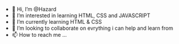 - 👋 Hi, I’m @Hazard
- 👀 I’m interested in learning HTML, CSS and JAVASCRIPT
- 🌱 I’m currently learning HTML & CSS
- 💞️ I’m looking to collaborate on evrything i can help and learn from
- 📫 How to reach me ...
